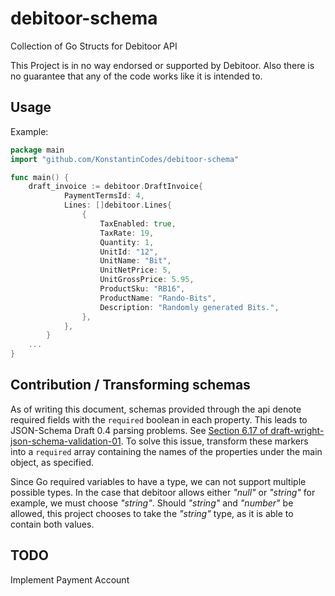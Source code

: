 # debitoor-schema
Collection of Go Structs for Debitoor API

This Project is in no way endorsed or supported by Debitoor.
Also there is no guarantee that any of the code works like it is intended to.

## Usage
Example:
```go
package main
import "github.com/KonstantinCodes/debitoor-schema"

func main() {
    draft_invoice := debitoor.DraftInvoice{
            PaymentTermsId: 4,
            Lines: []debitoor.Lines{
                {
                    TaxEnabled: true,
                    TaxRate: 19,
                    Quantity: 1,
                    UnitId: "12",
                    UnitName: "Bit",
                    UnitNetPrice: 5,
                    UnitGrossPrice: 5.95,
                    ProductSku: "RB16",
                    ProductName: "Rando-Bits",
                    Description: "Randomly generated Bits.",
                },
            },
        }
    ...
}
```

## Contribution / Transforming schemas
As of writing this document, schemas provided through the api denote required fields with the `required` boolean in each property.
This leads to JSON-Schema Draft 0.4 parsing problems. See [Section 6.17 of draft-wright-json-schema-validation-01](http://json-schema.org/latest/json-schema-validation.html#rfc.section.6.17). To solve this issue, transform these markers into a `required` array containing the names of the properties under the main object, as specified.

Since Go required variables to have a type, we can not support multiple possible types. In the case that debitoor allows either *"null"* or *"string"* for example, we must choose *"string"*. Should *"string"* and *"number"* be allowed, this project chooses to take the *"string"* type, as it is able to contain both values.

## TODO
Implement Payment Account